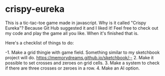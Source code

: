 # crispy-eureka
This is a tic-tac-toe game made in javascript. Why is it called "Crispy Eureka"? Because Git Hub suggested it and I liked it! Feel free to check out my code and play the game all you like. When it's finished that is.

Here's a checklist of things to do: 

-1. Make a grid thingie with game field. Something similar to my sketchbook project will do. https://memorydreams.github.io/sketchbook/;- 
2. Make it possible to set crosses and zeroes on grid cells.
3. Make a system to check if there are three crosses or zeroes in a row.
4. Make an AI option. 